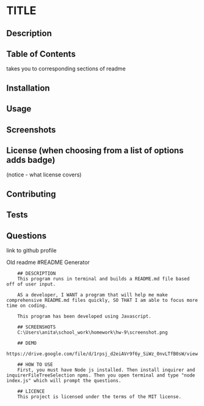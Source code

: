 # TITLE

## Description

## Table of Contents
takes you to corresponding sections of readme

## Installation

## Usage

## Screenshots

## License (when choosing from a list of options adds badge)
(notice - what license covers)

## Contributing

## Tests

## Questions
link to github profile

Old readme
#README Generator
        
        ## DESCRIPTION 
        This program runs in terminal and builds a README.md file based off of user input.

        AS a developer, I WANT a program that will help me make comprehensive README.md files quickly, SO THAT I am able to focus more time on coding.

        This program has been developed using Javascript.

        ## SCREENSHOTS
        C:\Users\anita\school_work\homework\hw-9\screenshot.png

        ## DEMO
        https://drive.google.com/file/d/1rpsj_d2eiAVr9f6y_SiWz_0nvLTfB0sW/view

        ## HOW TO USE
        First, you must have Node js installed. Then install inquirer and inquirerFileTreeSelection npms. Then you open terminal and type "node index.js" which will prompt the questions.

        ## LICENCE
        This project is licensed under the terms of the MIT license.